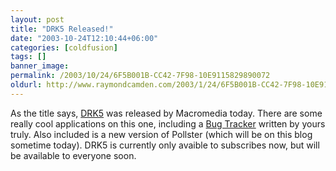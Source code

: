 ```yaml
---
layout: post
title: "DRK5 Released!"
date: "2003-10-24T12:10:44+06:00"
categories: [coldfusion]
tags: []
banner_image: 
permalink: /2003/10/24/6F5B001B-CC42-7F98-10E9115829890072
oldurl: http://www.raymondcamden.com/2003/1/24/6F5B001B-CC42-7F98-10E9115829890072
---
```


As the title says, <a href="http://www.macromedia.com/software/drk/productinfo/product_overview/volume5/">DRK5</a> was released by Macromedia today. There are some really cool applications on this one, including a <a href="http://www.macromedia.com/software/drk/productinfo/product_overview/volume5/coldfusionmx.html#lighthouse_bug_tracker_application">Bug Tracker</a> written by yours truly. Also included is a new version of Pollster (which will be on this blog sometime today). DRK5 is currently only avaible to subscribes now, but will be available to everyone soon.